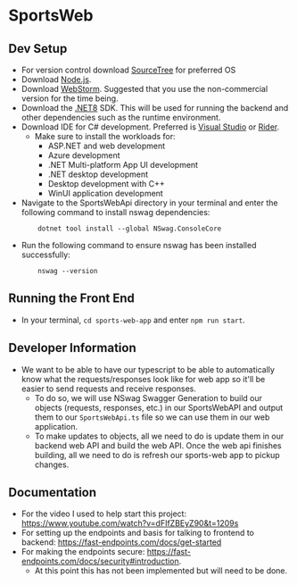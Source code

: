 # SportsWeb

## Dev Setup
- For version control download [SourceTree](https://www.sourcetreeapp.com/) for preferred OS
- Download [Node.js](https://nodejs.org/en/download/).
- Download [WebStorm](https://www.jetbrains.com/webstorm/promo/?source=google&medium=cpc&campaign=AMER_en_US-CST_WebStorm_Branded&term=webstorm&content=717267885243&gad_source=1&gad_campaignid=9641686287&gbraid=0AAAAADloJzjM8YwGuomM1PAAElS0TYUtX&gclid=Cj0KCQjw2IDFBhDCARIsABDKOJ6ZAX4ejAlVLQhNXvOmGcZ6rUg8tSvULOMdTD4DFZLUPnMA5E5bJkIaAmStEALw_wcB). Suggested that you use the non-commercial version for the time being.
- Download the [.NET8](https://dotnet.microsoft.com/en-us/download/dotnet/8.0) SDK. This will be used for running the backend and other dependencies such as the runtime environment.
- Download IDE for C# development. Preferred is [Visual Studio](https://visualstudio.microsoft.com/vs/professional/) or [Rider](https://www.jetbrains.com/rider/download/?section=windows).
	- Make sure to install the workloads for:
 		- ASP.NET and web development
   		- Azure development
     	- .NET Multi-platform App UI development
      	- .NET desktop development
      	- Desktop development with C++
      	- WinUI application development
- Navigate to the SportsWebApi directory in your terminal and enter the following command to install nswag dependencies:
    ```
        dotnet tool install --global NSwag.ConsoleCore
    ```
- Run the following command to ensure nswag has been installed successfully:
	```
		nswag --version
	```

## Running the Front End
- In your terminal, `cd sports-web-app` and enter `npm run start`.

## Developer Information
- We want to be able to have our typescript to be able to automatically know what the requests/responses look like for web app so it'll be easier to send requests and receive responses.
  - To do so, we will use NSwag Swagger Generation to build our objects (requests, responses, etc.) in our SportsWebAPI and output them to our `SportsWebApi.ts` file so we can use them in our web application.
  - To make updates to objects, all we need to do is update them in our backend web API and build the web API. Once the web api finishes building, all we need to do is refresh our sports-web app to pickup changes.

## Documentation
- For the video I used to help start this project: https://www.youtube.com/watch?v=dFIfZBEyZ90&t=1209s
- For setting up the endpoints and basis for talking to frontend to backend: https://fast-endpoints.com/docs/get-started
- For making the endpoints secure: https://fast-endpoints.com/docs/security#introduction.
	- At this point this has not been implemented but will need to be done.
